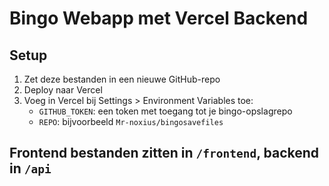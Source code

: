 # Bingo Webapp met Vercel Backend

## Setup

1. Zet deze bestanden in een nieuwe GitHub-repo
2. Deploy naar Vercel
3. Voeg in Vercel bij Settings > Environment Variables toe:
   - `GITHUB_TOKEN`: een token met toegang tot je bingo-opslagrepo
   - `REPO`: bijvoorbeeld `Mr-noxius/bingosavefiles`

## Frontend bestanden zitten in `/frontend`, backend in `/api`